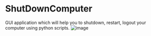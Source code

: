 # ShutDownComputer
GUI application which will help you to shutdown, restart, logout your computer using python scripts.
![image](https://user-images.githubusercontent.com/29086241/236882359-17871405-45ab-428a-a3df-4e21dfc38daa.png)
